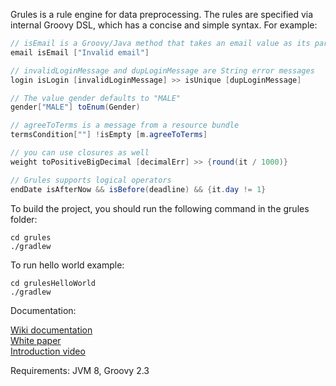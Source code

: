 Grules is a rule engine for data preprocessing. The rules are specified via internal Groovy DSL, which has a concise and simple syntax. For example:

```java
// isEmail is a Groovy/Java method that takes an email value as its parameter
email isEmail ["Invalid email"]

// invalidLoginMessage and dupLoginMessage are String error messages
login isLogin [invalidLoginMessage] >> isUnique [dupLoginMessage] 

// The value gender defaults to "MALE"
gender["MALE"] toEnum(Gender) 

// agreeToTerms is a message from a resource bundle
termsCondition[""] !isEmpty [m.agreeToTerms] 

// you can use closures as well
weight toPositiveBigDecimal [decimalErr] >> {round(it / 1000)} 

// Grules supports logical operators 
endDate isAfterNow && isBefore(deadline) && {it.day != 1}
```
To build the project, you should run the following command in the grules folder:

    cd grules
    ./gradlew

To run hello world example:

    cd grulesHelloWorld
    ./gradlew
    
Documentation:

<a href="https://github.com/zhaber/grules/wiki">Wiki documentation</a><br>
<a href="http://digitalcommons.mcmaster.ca/cgi/viewcontent.cgi?article=8244&context=opendissertations">White paper</a><br>
<a href="http://www.youtube.com/watch?v=6RYbDRY6cvQ">Introduction video</a><br>

Requirements: JVM 8, Groovy 2.3
